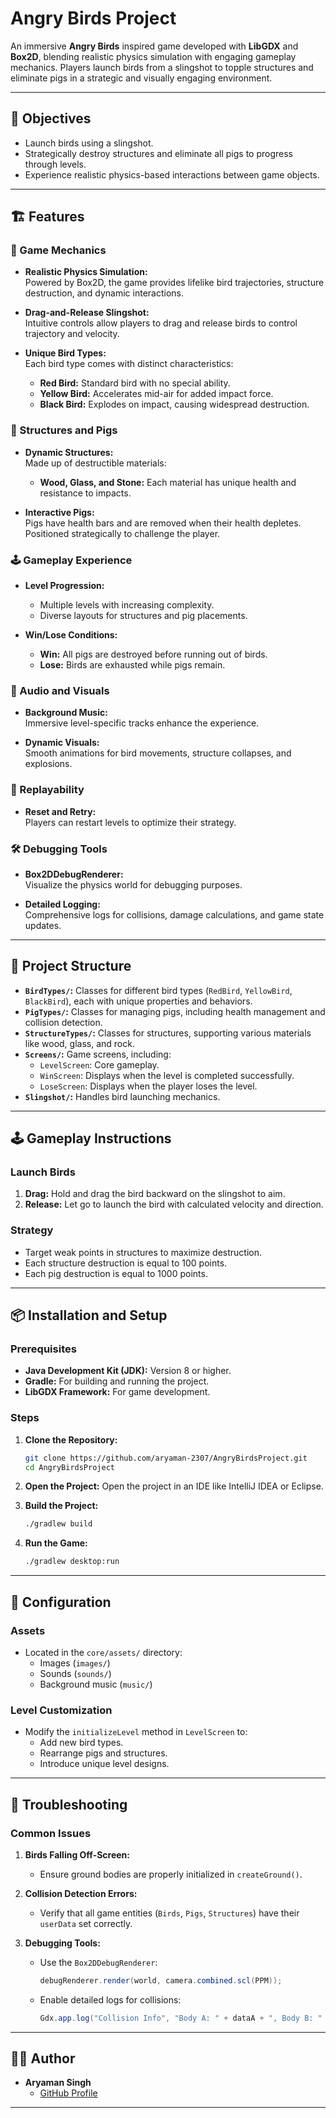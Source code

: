 # Angry Birds Project

An immersive **Angry Birds** inspired game developed with **LibGDX** and **Box2D**, blending realistic physics simulation with engaging gameplay mechanics. Players launch birds from a slingshot to topple structures and eliminate pigs in a strategic and visually engaging environment.

---

## 🎯 Objectives

- Launch birds using a slingshot.
- Strategically destroy structures and eliminate all pigs to progress through levels.
- Experience realistic physics-based interactions between game objects.

---

## 🏗️ Features

### 🌌 Game Mechanics
- **Realistic Physics Simulation:**  
  Powered by Box2D, the game provides lifelike bird trajectories, structure destruction, and dynamic interactions.
  
- **Drag-and-Release Slingshot:**  
  Intuitive controls allow players to drag and release birds to control trajectory and velocity.

- **Unique Bird Types:**  
  Each bird type comes with distinct characteristics:
  - **Red Bird:** Standard bird with no special ability.
  - **Yellow Bird:** Accelerates mid-air for added impact force.
  - **Black Bird:** Explodes on impact, causing widespread destruction.

### 🏢 Structures and Pigs
- **Dynamic Structures:**  
  Made up of destructible materials:
  - **Wood, Glass, and Stone:** Each material has unique health and resistance to impacts.
  
- **Interactive Pigs:**  
  Pigs have health bars and are removed when their health depletes. Positioned strategically to challenge the player.

### 🕹️ Gameplay Experience
- **Level Progression:**  
  - Multiple levels with increasing complexity.
  - Diverse layouts for structures and pig placements.
  
- **Win/Lose Conditions:**  
  - **Win:** All pigs are destroyed before running out of birds.
  - **Lose:** Birds are exhausted while pigs remain.

### 🎵 Audio and Visuals
- **Background Music:**  
  Immersive level-specific tracks enhance the experience.
  
- **Dynamic Visuals:**  
  Smooth animations for bird movements, structure collapses, and explosions.

### 🔄 Replayability
- **Reset and Retry:**  
  Players can restart levels to optimize their strategy.

### 🛠️ Debugging Tools
- **Box2DDebugRenderer:**  
  Visualize the physics world for debugging purposes.
  
- **Detailed Logging:**  
  Comprehensive logs for collisions, damage calculations, and game state updates.

---

## 📂 Project Structure

- **`BirdTypes/`:** Classes for different bird types (`RedBird`, `YellowBird`, `BlackBird`), each with unique properties and behaviors.
- **`PigTypes/`:** Classes for managing pigs, including health management and collision detection.
- **`StructureTypes/`:** Classes for structures, supporting various materials like wood, glass, and rock.
- **`Screens/`:** Game screens, including:
  - `LevelScreen`: Core gameplay.
  - `WinScreen`: Displays when the level is completed successfully.
  - `LoseScreen`: Displays when the player loses the level.
- **`Slingshot/`:** Handles bird launching mechanics.

---

## 🕹️ Gameplay Instructions

### Launch Birds
1. **Drag:** Hold and drag the bird backward on the slingshot to aim.
2. **Release:** Let go to launch the bird with calculated velocity and direction.

### Strategy
- Target weak points in structures to maximize destruction.
- Each structure destruction is equal to 100 points.
- Each pig destruction is equal to 1000 points.
---

## 📦 Installation and Setup

### Prerequisites
- **Java Development Kit (JDK):** Version 8 or higher.
- **Gradle:** For building and running the project.
- **LibGDX Framework:** For game development.

### Steps
1. **Clone the Repository:**
   ```bash
   git clone https://github.com/aryaman-2307/AngryBirdsProject.git
   cd AngryBirdsProject
   ```

2. **Open the Project:**
   Open the project in an IDE like IntelliJ IDEA or Eclipse.

3. **Build the Project:**
   ```bash
   ./gradlew build
   ```

4. **Run the Game:**
   ```bash
   ./gradlew desktop:run
   ```

---

## 🔧 Configuration

### Assets
- Located in the `core/assets/` directory:
  - Images (`images/`)
  - Sounds (`sounds/`)
  - Background music (`music/`)

### Level Customization
- Modify the `initializeLevel` method in `LevelScreen` to:
  - Add new bird types.
  - Rearrange pigs and structures.
  - Introduce unique level designs.

---

## 🐛 Troubleshooting

### Common Issues
1. **Birds Falling Off-Screen:**
   - Ensure ground bodies are properly initialized in `createGround()`.

2. **Collision Detection Errors:**
   - Verify that all game entities (`Birds`, `Pigs`, `Structures`) have their `userData` set correctly.

3. **Debugging Tools:**
   - Use the `Box2DDebugRenderer`:
     ```java
     debugRenderer.render(world, camera.combined.scl(PPM));
     ```
   - Enable detailed logs for collisions:
     ```java
     Gdx.app.log("Collision Info", "Body A: " + dataA + ", Body B: " + dataB);
     ```

---

## 👨‍💻 Author

- **Aryaman Singh**
  - [GitHub Profile](https://github.com/aryaman-2307)

---

